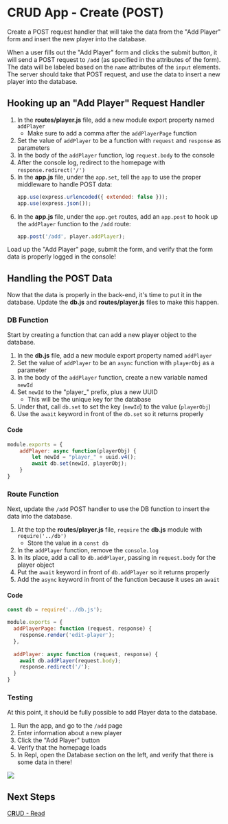 # **C**RUD App - Create (POST)
Create a POST request handler that will take the data from the "Add Player" form and insert the new player into the database. 

When a user fills out the "Add Player" form and clicks the submit button, it will send a POST request to `/add` (as specified in the attributes of the form). The data will be labeled based on the `name` attributes of the `input` elements. The server should take that POST request, and use the data to insert a new player into the database.

## Hooking up an "Add Player" Request Handler
1. In the **routes/player.js** file, add a new module export property named `addPlayer`
    - Make sure to add a comma after the `addPlayerPage` function
1. Set the value of `addPlayer` to be a function with `request` and `response` as parameters
1. In the body of the `addPlayer` function, log `request.body` to the console
1. After the console log, redirect to the homepage with `response.redirect('/')`
1. In the **app.js** file, under the `app.set`, tell the `app` to use the proper middleware to handle POST data:
    ```js
    app.use(express.urlencoded({ extended: false }));
    app.use(express.json());
    ```
1. In the **app.js** file, under the `app.get` routes, add an `app.post` to hook up the `addPlayer` function to the `/add` route:
    ```js
    app.post('/add', player.addPlayer);
    ```

Load up the "Add Player" page, submit the form, and verify that the form data is properly logged in the console!

## Handling the POST Data
Now that the data is properly in the back-end, it's time to put it in the database. Update the **db.js** and **routes/player.js** files to make this happen.

### DB Function
Start by creating a function that can add a new player object to the database.

1. In the **db.js** file, add a new module export property named `addPlayer`
1. Set the value of `addPlayer` to be an `async` function with `playerObj` as a parameter
1. In the body of the `addPlayer` function, create a new variable named `newId`
1. Set `newId` to the "player_" prefix, plus a new UUID
    - This will be the unique key for the database
1. Under that, call `db.set` to set the key (`newId`) to the value (`playerObj`)
1. Use the `await` keyword in front of the `db.set` so it returns properly

#### Code
```js
module.exports = {
	addPlayer: async function(playerObj) {
		let newId = "player_" + uuid.v4();
		await db.set(newId, playerObj);
	}
}
```

### Route Function
Next, update the `/add` POST handler to use the DB function to insert the data into the database.

1. At the top the **routes/player.js** file, `require` the **db.js** module with `require('../db')`
    - Store the value in a `const db`
1. In the `addPlayer` function, remove the `console.log`
1. In its place, add a call to `db.addPlayer`, passing in `request.body` for the player object
1. Put the `await` keyword in front of `db.addPlayer` so it returns properly
1. Add the `async` keyword in front of the function because it uses an `await`

#### Code
```js
const db = require('../db.js');

module.exports = {
  addPlayerPage: function (request, response) {
    response.render('edit-player');
  },
  
  addPlayer: async function (request, response) {
    await db.addPlayer(request.body);
    response.redirect('/');
  }
}
```

### Testing
At this point, it should be fully possible to add Player data to the database.

1. Run the app, and go to the `/add` page
1. Enter information about a new player
1. Click the "Add Player" button
1. Verify that the homepage loads
1. In Repl, open the Database section on the left, and verify that there is some data in there!

![](https://i.imgur.com/S6jlU9U.png)

## Next Steps
[C**R**UD - Read](CrudAppRead.md)